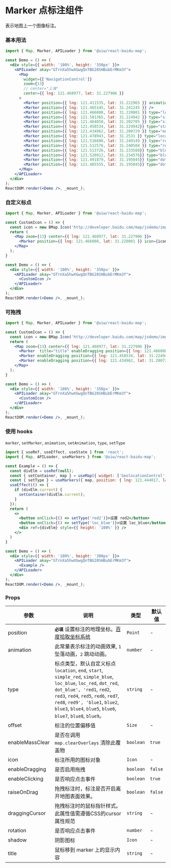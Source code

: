 Marker 点标注组件
===

表示地图上一个图像标注。

### 基本用法

<!--DemoStart,bgWhite,codePen--> 
```jsx
import { Map, Marker, APILoader } from '@uiw/react-baidu-map';

const Demo = () => (
  <div style={{ width: '100%', height: '350px' }}>
    <APILoader akay="GTrnXa5hwXGwgQnTBG28SHBubErMKm3f">
      <Map
        widget={['NavigationControl']}
        zoom={13}
        // center="上海"
        center={{ lng: 121.460977, lat: 31.227906 }}
      >
        <Marker position={{ lng: 121.411535, lat: 31.222965 }} animation={2} />
        <Marker position={{ lng: 121.465145, lat: 31.241245 }} />
        <Marker position={{ lng: 121.466008, lat: 31.220001 }} type="loc_red" /> 
        <Marker position={{ lng: 121.501365, lat: 31.224942 }} type="simple_blue" />
        <Marker position={{ lng: 121.464858, lat: 31.202705 }} type="simple_red" />
        <Marker position={{ lng: 121.458534, lat: 31.224942}} type="start" />
        <Marker position={{ lng: 121.434962, lat: 31.200729 }} type="end" />
        <Marker position={{ lng: 121.478943, lat: 31.2531 }} type="location" />
        <Marker position={{ lng: 121.516888, lat: 31.249149 }} type="red1" />
        <Marker position={{ lng: 121.512576, lat: 31.240504 }} type="red2" />
        <Marker position={{ lng: 121.513726, lat: 31.233588}} type="blue3" />
        <Marker position={{ lng: 121.520912, lat: 31.234576}} type="blue4" />
        <Marker position={{ lng: 121.491879, lat: 31.195045}} type="dot_red" />
        <Marker position={{ lng: 121.485555, lat: 31.195045}} type="dot_blue" />
      </Map>
    </APILoader>
  </div>
);
ReactDOM.render(<Demo />, _mount_);
```
<!--End-->

### 自定义标点

<!--DemoStart,bgWhite,codePen--> 
```jsx
import { Map, Marker, APILoader } from '@uiw/react-baidu-map';

const CustomIcon = () => {
  const icon = new BMap.Icon('http://developer.baidu.com/map/jsdemo/img/fox.gif', new BMap.Size(300, 157));
  return (
    <Map zoom={13} center={{ lng: 121.460977, lat: 31.227906 }}>
      <Marker position={{ lng: 121.466008, lat: 31.220001 }} icon={icon} type="loc_red" />
    </Map>
  );
}

const Demo = () => (
  <div style={{ width: '100%', height: '350px' }}>
    <APILoader akay="GTrnXa5hwXGwgQnTBG28SHBubErMKm3f">
      <CustomIcon />
    </APILoader>
  </div>
);
ReactDOM.render(<Demo />, _mount_);
```
<!--End-->

### 可拖拽

<!--DemoStart,bgWhite,codePen--> 
```jsx
import { Map, Marker, APILoader } from '@uiw/react-baidu-map';

const CustomIcon = () => {
  const icon = new BMap.Icon('http://developer.baidu.com/map/jsdemo/img/fox.gif', new BMap.Size(300, 157));
  return (
    <Map zoom={13} center={{ lng: 121.460977, lat: 31.227906 }}>
      <Marker  title="title" enableDragging position={{ lng: 121.466008, lat: 31.220001 }} icon={icon} type="loc_red" />
      <Marker enableDragging position={{ lng: 121.458534, lat: 31.224942}} type="start" />
      <Marker enableDragging position={{ lng: 121.434962, lat: 31.200729 }} type="end" />
    </Map>
  );
}

const Demo = () => (
  <div style={{ width: '100%', height: '350px' }}>
    <APILoader akay="GTrnXa5hwXGwgQnTBG28SHBubErMKm3f">
      <CustomIcon />
    </APILoader>
  </div>
);
ReactDOM.render(<Demo />, _mount_);
```
<!--End-->

### 使用 hooks

`marker`, `setMarker`, `animation`, `setAnimation`, `type`, `setType`

<!--DemoStart,bgWhite--> 
```jsx
import { useRef, useEffect, useState } from 'react';
import { Map, APILoader, useMarkers } from '@uiw/react-baidu-map';

const Example = () => {
  const divElm = useRef(null);
  const { setContainer, map } = useMap({ widget: ['GeolocationControl', 'NavigationControl'] });
  const { setType } = useMarkers({ map, position: { lng: 121.444017, lat: 31.237787 }, });
  useEffect(() => {
    if (divElm.current) {
      setContainer(divElm.current);
    }
  });
  return (
    <>
      <button onClick={() => setType('red2')}>设置 red2</button>
      <button onClick={() => setType('loc_blue')}>设置 loc_blue</button>
      <div ref={divElm} style={{ height: '100%' }} />
    </>
  )
}

const Demo = () => (
  <div style={{ width: '100%', height: '300px' }}>
    <APILoader akay="GTrnXa5hwXGwgQnTBG28SHBubErMKm3f">
      <Example />
    </APILoader>
  </div>
);
ReactDOM.render(<Demo />, _mount_);
```
<!--End-->

### Props

| 参数 | 说明 | 类型 | 默认值 |
|--------- |-------- |--------- |-------- |
| position | **`必填`** 设置标注的地理坐标。[百度拾取坐标系统](http://api.map.baidu.com/lbsapi/getpoint/index.html) | `Point` | - |
| animation | 此常量表示标注的动画效果, `1` 坠落动画，`2` 跳动动画。 | `number` | - |
| type | 标点类型，默认自定义标点 `location`, `end`, `start`, `simple_red`, `simple_blue`, `loc_blue`, `loc_red`, `dot_red`, `dot_blue', 'red1`, `red2`, `red3`, `red4`, `red5`, `red6`, `red7`, `red8`, `red9', 'blue1`, `blue2`, `blue3`, `blue4`, `blue5`, `blue6`, `blue7`, `blue8`, `blue9`。| `string` | - |
| offset | 标注的位置偏移值 | `Size` | - |
| enableMassClear | 是否在调用 `map.clearOverlays` 清除此覆盖物 | `boolean` | `true` |
| icon | 标注所用的图标对象 | `Icon` | - |
| enableDragging | 是否启用拖拽 | `boolean` | `false` |
| enableClicking | 是否响应点击事件 | `boolean` | `true` |
| raiseOnDrag | 拖拽标注时，标注是否开启离开地图表面效果。 | `boolean` | `false` |
| draggingCursor | 拖拽标注时的鼠标指针样式。此属性值需遵循CSS的cursor属性规范 | `string` | - |
| rotation | 是否响应点击事件 | `number` | - |
| shadow | 阴影图标 | `Icon` | - |
| title | 鼠标移到 marker 上的显示内容 | `string` | - |
